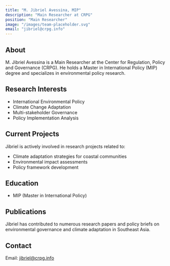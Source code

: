 ```yaml
---
title: "M. Jibriel Avessina, MIP"
description: "Main Researcher at CRPG"
position: "Main Researcher"
image: "/images/team-placeholder.svg"
email: "jibriel@crpg.info"
---
```


## About

M. Jibriel Avessina is a Main Researcher at the Center for Regulation, Policy and Governance (CRPG). He holds a Master in International Policy (MIP) degree and specializes in environmental policy research.

## Research Interests

- International Environmental Policy
- Climate Change Adaptation
- Multi-stakeholder Governance
- Policy Implementation Analysis

## Current Projects

Jibriel is actively involved in research projects related to:
- Climate adaptation strategies for coastal communities
- Environmental impact assessments
- Policy framework development

## Education

- MIP (Master in International Policy)

## Publications

Jibriel has contributed to numerous research papers and policy briefs on environmental governance and climate adaptation in Southeast Asia.

## Contact

Email: jibriel@crpg.info